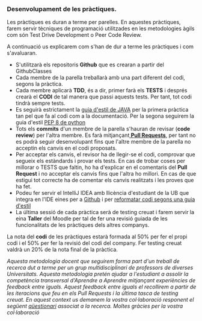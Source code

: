 ### Desenvolupament de les pràctiques.

Les pràctiques es duran a terme per parelles. En aquestes pràctiques, farem servir tècniques de
programació utilitzades en les metodologies àgils com són Test Drive Development o Peer Code Review.

A continuació us explicarem com s'han de dur a terme les pràctiques i com s'avaluaran.

* S'utilitzarà els repositoris **Github** que es crearan a partir del GithubClasses
* Cada membre de la parella treballarà amb una part diferent del codi, segons la pràctica.
* Cada membre aplicarà **TDD**, és a dir, primer farà els **TESTS** i després crearà el **CODI** de
  tal manera que passi aquests tests. Per tant, tot codi tindrà sempre tests.
* Es seguirà estrictament
  la [guia d'estil de JAVA](https://google.github.io/styleguide/javaguide.html)  per la primera
  pràctica tan pel que fa al codi com a la documentació. Per la segona seguirem la guia
  d'estil [PEP 8 de python](https://www.python.org/dev/peps/pep-0008/)
* Tots els **commits** d'un membre de la parella s'hauran de revisar (**code review**) per l'altra
  membre. Es farà mitjançant[ **Pull
  Requests**,](https://docs.github.com/en/github/collaborating-with-issues-and-pull-requests/proposing-changes-to-your-work-with-pull-requests)
  per tant no es podrà seguir desenvolupant fins que l'altre membre de la parella no acceptin els
  canvis en el codi proposats.
* Per acceptar els canvis, el revisor ha de llegir-se el codi, comprovar que segueix els estàndards
  i provar els tests. En cas de trobar coses per millorar o TESTS que faltin, ho ha d'explicar en el
  comentaris del  **Pull Request** i no acceptar els canvis fins que l'altra ho millori. En cas de
  que estigui tot correcte ha de comentar els canvis realitzats i les proves que ha fet.
* Podeu fer servir el IntelliJ IDEA amb llicència d'estudiant de la UB que integra en l'IDE eines
  per a [Github](https://www.jetbrains.com/help/idea/github.html) i
  per [reformatar codi segons una guia d'estil](https://medium.com/swlh/configuring-google-style-guide-for-java-for-intellij-c727af4ef248)
* La última sessió de cada pràctica serà de testing creuat i farem servir la eina **Taller** del
  Moodle per tal de fer una revisió guiada de les funcionalitats de les pràctiques dels altres
  companys.

La nota del **codi** de les pràctiques estarà formada al 50% per fer el propi codi i el 50% per fer
la revisió del codi del company. Fer testing creuat valdrà un 20% de la nota final de la pràctica.

_Aquesta metodologia docent que seguirem forma part d'un treball de recerca dut a terme per un grup
multidisciplinari de professors de diverses Universitats. Aquesta metodologia pretén ajudar a
l'estudiant a assolir la competència transversal d'Aprendre a Aprendre mitjançant experiències de
feedback entre iguals. Aquest feedback entre iguals el recollirem a partir de les iteracions que feu
en els Pull Requests i la última tasca de testing creuat. En aquest context us demanem la vostra
col·laboració responent el
següent [qüestionari](https://docs.google.com/forms/d/e/1FAIpQLSe7M0YUQ_cgcVBhQ4-j-11wroAAKaTdNOppcWvj7EPdDkM__w/viewform)
associat a la recerca. Moltes gràcies per la vostra col·laboració_